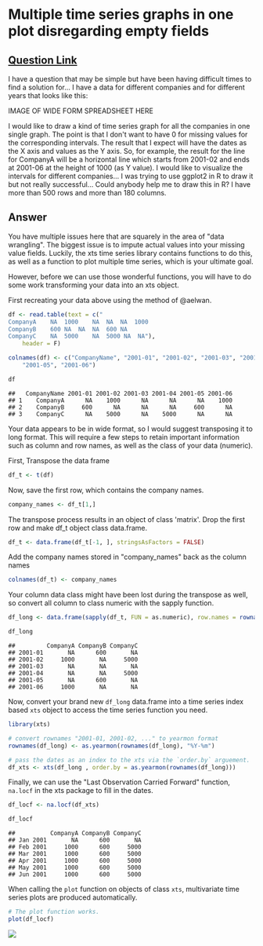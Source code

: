 Multiple time series graphs in one plot disregarding empty fields
================

[Question Link](https://stackoverflow.com/questions/45336684/multiple-time-series-graphs-in-one-plot-disregarding-empty-fields)
-------------------------------------------------------------------------------------------------------------------------------

I have a question that may be simple but have been having difficult times to find a solution for... I have a data for different companies and for different years that looks like this:

IMAGE OF WIDE FORM SPREADSHEET HERE

I would like to draw a kind of time series graph for all the companies in one single graph. The point is that I don't want to have 0 for missing values for the corresponding intervals. The result that I expect will have the dates as the X axis and values as the Y axis. So, for example, the result for the line for CompanyA will be a horizontal line which starts from 2001-02 and ends at 2001-06 at the height of 1000 (as Y value). I would like to visualize the intervals for different companies... I was trying to use ggplot2 in R to draw it but not really successful... Could anybody help me to draw this in R? I have more than 500 rows and more than 180 columns.

Answer
------

You have multiple issues here that are squarely in the area of "data wrangling". The biggest issue is to impute actual values into your missing value fields. Luckily, the xts time series library contains functions to do this, as well as a function to plot multiple time series, which is your ultimate goal.

However, before we can use those wonderful functions, you will have to do some work transforming your data into an xts object.

First recreating your data above using the method of @aelwan.

``` r
df <- read.table(text = c(" 
CompanyA    NA  1000    NA  NA  NA  1000
CompanyB    600 NA  NA  NA  600 NA
CompanyC    NA  5000    NA  5000 NA  NA"), 
    header = F)

colnames(df) <- c("CompanyName", "2001-01", "2001-02", "2001-03", "2001-04", 
    "2001-05", "2001-06")

df
```

    ##   CompanyName 2001-01 2001-02 2001-03 2001-04 2001-05 2001-06
    ## 1    CompanyA      NA    1000      NA      NA      NA    1000
    ## 2    CompanyB     600      NA      NA      NA     600      NA
    ## 3    CompanyC      NA    5000      NA    5000      NA      NA

Your data appears to be in wide format, so I would suggest transposing it to long format. This will require a few steps to retain important information such as column and row names, as well as the class of your data (numeric).

First, Transpose the data frame

``` r
df_t <- t(df)
```

Now, save the first row, which contains the company names.

``` r
company_names <- df_t[1,]
```

The transpose process results in an object of class 'matrix'. Drop the first row and make df\_t object class data.frame.

``` r
df_t <- data.frame(df_t[-1, ], stringsAsFactors = FALSE)
```

Add the company names stored in "company\_names" back as the column names

``` r
colnames(df_t) <- company_names
```

Your column data class might have been lost during the transpose as well, so convert all column to class numeric with the sapply function.

``` r
df_long <- data.frame(sapply(df_t, FUN = as.numeric), row.names = rownames(df_t))

df_long
```

    ##         CompanyA CompanyB CompanyC
    ## 2001-01       NA      600       NA
    ## 2001-02     1000       NA     5000
    ## 2001-03       NA       NA       NA
    ## 2001-04       NA       NA     5000
    ## 2001-05       NA      600       NA
    ## 2001-06     1000       NA       NA

Now, convert your brand new `df_long` data.frame into a time series index based `xts` object to access the time series function you need.

``` r
library(xts)

# convert rownames "2001-01, 2001-02, ..." to yearmon format
rownames(df_long) <- as.yearmon(rownames(df_long), "%Y-%m")

# pass the dates as an index to the xts via the `order.by` arguement.
df_xts <- xts(df_long , order.by = as.yearmon(rownames(df_long)))
```

Finally, we can use the "Last Observation Carried Forward" function, `na.locf` in the xts package to fill in the dates.

``` r
df_locf <- na.locf(df_xts)

df_locf
```

    ##          CompanyA CompanyB CompanyC
    ## Jan 2001       NA      600       NA
    ## Feb 2001     1000      600     5000
    ## Mar 2001     1000      600     5000
    ## Apr 2001     1000      600     5000
    ## May 2001     1000      600     5000
    ## Jun 2001     1000      600     5000

When calling the `plot` function on objects of class `xts`, multivariate time series plots are produced automatically.

``` r
# The plot function works.
plot(df_locf)
```

![](C:\Users\Justin\Documents\R\stack-overflow\github_documents\multiple_time_series_graphs_in_one_plot_disregarding_empty_fields_files/figure-markdown_github-ascii_identifiers/unnamed-chunk-9-1.png)
